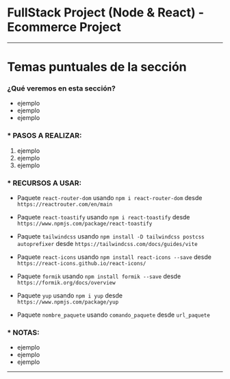 # FullStack Project (Node & React) - Ecommerce Project

---

# Temas puntuales de la sección

### ¿Qué veremos en esta sección?

- ejemplo
- ejemplo
- ejemplo

### \* PASOS A REALIZAR:

1. ejemplo
2. ejemplo
3. ejemplo

### \* RECURSOS A USAR:

- Paquete `react-router-dom` usando `npm i react-router-dom` desde `https://reactrouter.com/en/main`

- Paquete `react-toastify` usando `npm i react-toastify` desde `https://www.npmjs.com/package/react-toastify`

- Paquete `tailwindcss` usando `npm install -D tailwindcss postcss autoprefixer` desde `https://tailwindcss.com/docs/guides/vite`

- Paquete `react-icons` usando `npm install react-icons --save` desde `https://react-icons.github.io/react-icons/`

- Paquete `formik` usando `npm install formik --save` desde `https://formik.org/docs/overview`

- Paquete `yup` usando `npm i yup` desde `https://www.npmjs.com/package/yup`

- Paquete `nombre_paquete` usando `comando_paquete` desde `url_paquete`

### \* NOTAS:

- ejemplo
- ejemplo
- ejemplo

---
